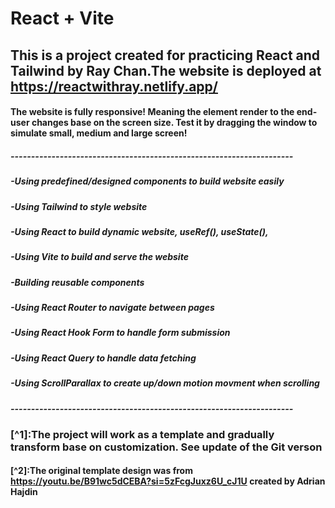 # React + Vite
## This is a project created for practicing React and Tailwind by Ray Chan.The website is deployed at https://reactwithray.netlify.app/ 
#### The website is fully responsive! Meaning the element render to the end-user changes base on the screen size. Test it by dragging the window to simulate small, medium and large screen!

##### ---------------------------------------------------------------------
##### -Using predefined/designed components to build website easily
##### -Using Tailwind to style website
##### -Using React to build dynamic website, useRef(), useState(),
##### -Using Vite to build and serve the website
##### -Building reusable components
##### -Using React Router to navigate between pages
##### -Using React Hook Form to handle form submission
##### -Using React Query to handle data fetching
##### -Using ScrollParallax to create up/down motion movment when scrolling
##### ---------------------------------------------------------------------


### [^1]:The project will work as a template and gradually transform base on customization. See update of the Git verson
#### [^2]:The original template design was from https://youtu.be/B91wc5dCEBA?si=5zFcgJuxz6U_cJ1U created by Adrian Hajdin
